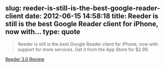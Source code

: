 slug: reeder-is-still-is-the-best-google-reader-client
date: 2012-06-15 14:58:18
title: Reeder is still is the best Google Reader client for iPhone, now with...
type: quote
---

> Reeder is still is the best Google Reader client for iPhone, now with support for more services. Get it from the App Store for $2.99.

[Reeder 3.0 Review](http://www.macstories.net/reviews/reeder-3-0-review/?utm_source=feedburner&utm_medium=feed&utm_campaign=Feed:%20macstoriesnet%20(MacStories))
